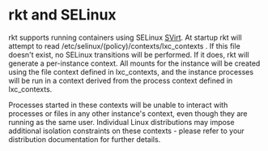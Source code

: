 # rkt and SELinux

rkt supports running containers using SELinux [SVirt](http://selinuxproject.org/page/SVirt). At startup rkt will attempt to read /etc/selinux/(policy)/contexts/lxc_contexts . If this file doesn't exist, no SELinux transitions will be performed. If it does, rkt will generate a per-instance context. All mounts for the instance will be created using the file context defined in lxc_contexts, and the instance processes will be run in a context derived from the process context defined in lxc_contexts.

Processes started in these contexts will be unable to interact with processes or files in any other instance's context, even though they are running as the same user. Individual Linux distributions may impose additional isolation constraints on these contexts - please refer to your distribution documentation for further details.